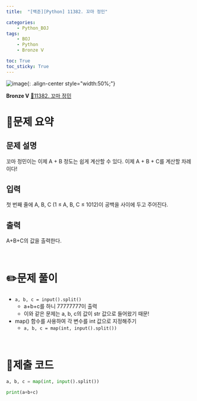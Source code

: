```yaml
---
title:  "[백준][Python] 11382. 꼬마 정민" 

categories: 
    - Python_BOJ
tags: 
    - BOJ
    - Python
    - Bronze Ⅴ

toc: True
toc_sticky: True
---
```

![image](https://github.com/user-attachments/assets/32319fe8-99e9-4031-b5d1-9f1909b510dc){: .align-center style="width:50%;"}

**Bronze Ⅴ** 
[🔗11382. 꼬마 정민](https://www.acmicpc.net/problem/11382)

# 📝문제 요약
## 문제 설명
꼬마 정민이는 이제 A + B 정도는 쉽게 계산할 수 있다. 이제 A + B + C를 계산할 차례이다!

## 입력
첫 번째 줄에 A, B, C (1 ≤ A, B, C ≤ 1012)이 공백을 사이에 두고 주어진다.

## 출력
A+B+C의 값을 출력한다.


<br>

# ✏️문제 풀이
- `a, b, c = input().split()`
    - a+b+c를 하니 77777777이 출력
    - 이와 같은 문제는 a, b, c의 값이 str 값으로 들어왔기 때문!
- map() 함수를 사용하여 각 변수를 int 값으로 지정해주기
    - `a, b, c = map(int, input().split())`

<br>

# 💯제출 코드
```python
a, b, c = map(int, input().split())

print(a+b+c)
```